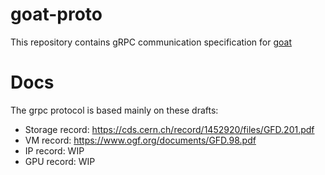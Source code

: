 # goat-proto

This repository contains gRPC communication specification for [goat](https://github.com/goat-project/goat)

# Docs

The grpc protocol is based mainly on these drafts:

+ Storage record: https://cds.cern.ch/record/1452920/files/GFD.201.pdf
+ VM record: https://www.ogf.org/documents/GFD.98.pdf
+ IP record: WIP
+ GPU record: WIP